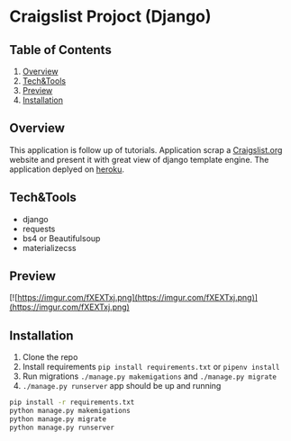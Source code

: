 # Craigslist Projoct (Django)

## Table of Contents

1. [ Overview ](#overview)
2. [ Tech&Tools ](#tech&tools)
3. [ Preview ](#preview)
4. [ Installation ](#installation)

## Overview

This application is follow up of tutorials. Application scrap a [Craigslist.org](http://craigslist.org) website and present it with great view of django template engine. The application deplyed on [heroku](https://craigslist-scrap.herokuapp.com/).

## Tech&Tools

- django
- requests
- bs4 or Beautifulsoup
- materializecss

## Preview

[![https://imgur.com/fXEXTxj.png](https://imgur.com/fXEXTxj.png)](https://imgur.com/fXEXTxj.png)

## Installation

1. Clone the repo
2. Install requirements `pip install requirements.txt` or `pipenv install`
3. Run migrations `./manage.py makemigations` and `./manage.py migrate`
4. `./manage.py runserver` app should be up and running

```sh
pip install -r requirements.txt
python manage.py makemigations
python manage.py migrate
python manage.py runserver
```
